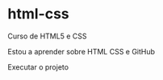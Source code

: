 # html-css
 Curso de HTML5 e CSS

Estou a aprender sobre HTML CSS e GitHub

<a haref="httls://nonokomoto.githubd.io/html-css/projeto/android.html/"> Executar o projeto</a>